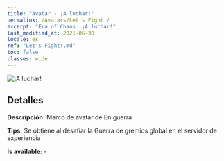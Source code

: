 ```yaml
---
title: "Avatar - ¡A luchar!"
permalink: /Avatars/Let's Fight!/
excerpt: "Era of Chaos  ¡A luchar!"
last_modified_at: 2021-06-30
locale: es
ref: "Let's Fight!.md"
toc: false
classes: wide
---
```

 ![¡A luchar!](/images/a/avatarFrame_84.png)

## Detalles

 **Descripción:** Marco de avatar de En guerra 

 **Tips:** Se obtiene al desafiar la Guerra de gremios global en el servidor de experiencia 

 **Is available:**  - 

